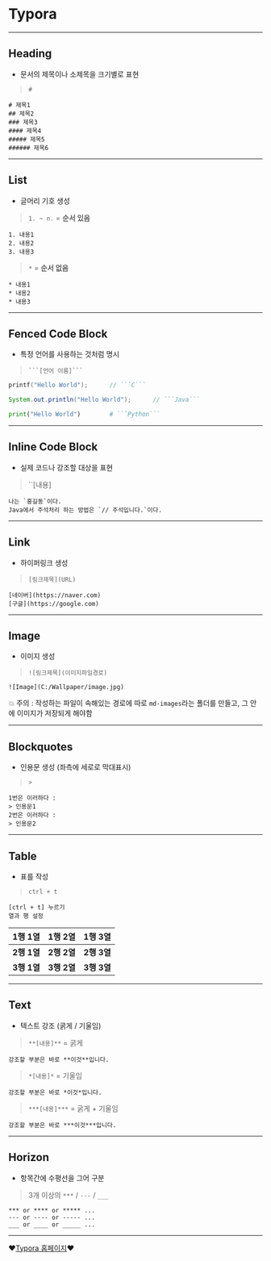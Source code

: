 # Typora

***

## Heading

* 문서의 제목이나 소제목을 크기별로 표현

> `#`

```typora
# 제목1
## 제목2
### 제목3
#### 제목4
##### 제목5
###### 제목6
```

****

## List

* 글머리 기호 생성

> `1. ~ n.` = **순서 있음**

```typora
1. 내용1
2. 내용2
3. 내용3
```

> `*` = **순서 없음**

```typora
* 내용1
* 내용2
* 내용3
```

***

## Fenced Code Block

* 특정 언어를 사용하는 것처럼 명시

> ` ```[언어 이름]``` `

```C
printf("Hello World");		// ```C```
```

```Java
System.out.println("Hello World");		// ```Java```
```

```python
print("Hello World")		# ```Python```
```

***

## Inline Code Block

* 실제 코드나 강조할 대상을 표현

> ``[내용]` `

```typora
나는 `홍길동`이다.
Java에서 주석처리 하는 방법은 `// 주석입니다.`이다.
```

***

## Link

* 하이퍼링크 생성

> `[링크제목](URL)`

```typora
[네이버](https://naver.com)
[구글](https://google.com)
```

***

## Image

* 이미지 생성

> `![링크제목](이미지파일경로)`

```typora
![Image](C:/Wallpaper/image.jpg)
```

💥 주의 : 작성하는 파일이 속해있는 경로에 따로 `md-images`라는 폴더를 만들고, 그 안에 이미지가 저장되게 해야함

***

## Blockquotes

* 인용문 생성 (좌측에 세로로 막대표시)

> `>`

```typora
1번은 이러하다 :
> 인용문1
2번은 이러하다 :
> 인용문2
```

***

## Table

* 표를 작성

> `ctrl + t`

```typora
[ctrl + t] 누르기
열과 행 설정
```

|   1행 1열   |   1행 2열   |   1행 3열   |
| :---------: | :---------: | :---------: |
| **2행 1열** | **2행 2열** | **2행 3열** |
| **3행 1열** | **3행 2열** | **3행 3열** |

***

## Text

* 텍스트 강조 (굵게 / 기울임)

> `**[내용]**` = 굵게

```typora
강조할 부분은 바로 **이것**입니다.
```

> `*[내용]*` = 기울임

```typora
강조할 부분은 바로 *이것*입니다.
```

> `***[내용]***` = 굵게 + 기울임

```typora
강조할 부분은 바로 ***이것***입니다.
```

***

## Horizon

* 항목간에 수평선을 그어 구분

> 3개 이상의 `***` / `---` / `___`

```typora
*** or **** or ***** ...
--- or ---- or ----- ...
___ or ____ or _____ ...
```

***

❤[Typora 홈페이지](https://typora.io/)❤

